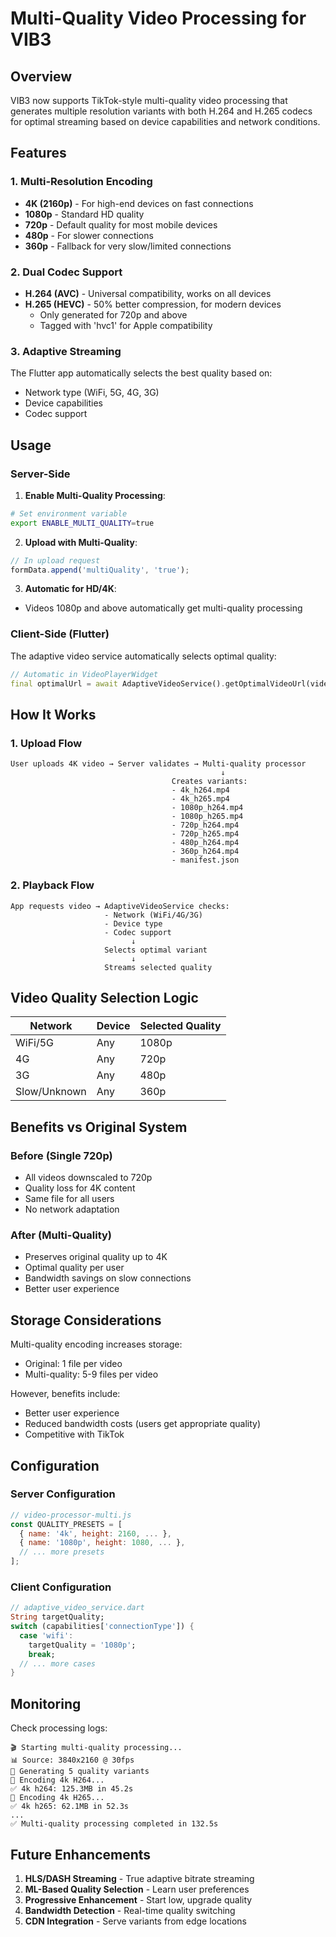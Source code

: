 # Multi-Quality Video Processing for VIB3

## Overview

VIB3 now supports TikTok-style multi-quality video processing that generates multiple resolution variants with both H.264 and H.265 codecs for optimal streaming based on device capabilities and network conditions.

## Features

### 1. **Multi-Resolution Encoding**
- **4K (2160p)** - For high-end devices on fast connections
- **1080p** - Standard HD quality
- **720p** - Default quality for most mobile devices
- **480p** - For slower connections
- **360p** - Fallback for very slow/limited connections

### 2. **Dual Codec Support**
- **H.264 (AVC)** - Universal compatibility, works on all devices
- **H.265 (HEVC)** - 50% better compression, for modern devices
  - Only generated for 720p and above
  - Tagged with 'hvc1' for Apple compatibility

### 3. **Adaptive Streaming**
The Flutter app automatically selects the best quality based on:
- Network type (WiFi, 5G, 4G, 3G)
- Device capabilities
- Codec support

## Usage

### Server-Side

1. **Enable Multi-Quality Processing**:
```bash
# Set environment variable
export ENABLE_MULTI_QUALITY=true
```

2. **Upload with Multi-Quality**:
```javascript
// In upload request
formData.append('multiQuality', 'true');
```

3. **Automatic for HD/4K**:
- Videos 1080p and above automatically get multi-quality processing

### Client-Side (Flutter)

The adaptive video service automatically selects optimal quality:

```dart
// Automatic in VideoPlayerWidget
final optimalUrl = await AdaptiveVideoService().getOptimalVideoUrl(videoUrl);
```

## How It Works

### 1. **Upload Flow**
```
User uploads 4K video → Server validates → Multi-quality processor
                                               ↓
                                    Creates variants:
                                    - 4k_h264.mp4
                                    - 4k_h265.mp4
                                    - 1080p_h264.mp4
                                    - 1080p_h265.mp4
                                    - 720p_h264.mp4
                                    - 720p_h265.mp4
                                    - 480p_h264.mp4
                                    - 360p_h264.mp4
                                    - manifest.json
```

### 2. **Playback Flow**
```
App requests video → AdaptiveVideoService checks:
                     - Network (WiFi/4G/3G)
                     - Device type
                     - Codec support
                           ↓
                     Selects optimal variant
                           ↓
                     Streams selected quality
```

## Video Quality Selection Logic

| Network | Device | Selected Quality |
|---------|---------|-----------------|
| WiFi/5G | Any | 1080p |
| 4G | Any | 720p |
| 3G | Any | 480p |
| Slow/Unknown | Any | 360p |

## Benefits vs Original System

### Before (Single 720p)
- All videos downscaled to 720p
- Quality loss for 4K content
- Same file for all users
- No network adaptation

### After (Multi-Quality)
- Preserves original quality up to 4K
- Optimal quality per user
- Bandwidth savings on slow connections
- Better user experience

## Storage Considerations

Multi-quality encoding increases storage:
- Original: 1 file per video
- Multi-quality: 5-9 files per video

However, benefits include:
- Better user experience
- Reduced bandwidth costs (users get appropriate quality)
- Competitive with TikTok

## Configuration

### Server Configuration
```javascript
// video-processor-multi.js
const QUALITY_PRESETS = [
  { name: '4k', height: 2160, ... },
  { name: '1080p', height: 1080, ... },
  // ... more presets
];
```

### Client Configuration
```dart
// adaptive_video_service.dart
String targetQuality;
switch (capabilities['connectionType']) {
  case 'wifi':
    targetQuality = '1080p';
    break;
  // ... more cases
}
```

## Monitoring

Check processing logs:
```
🎬 Starting multi-quality processing...
📊 Source: 3840x2160 @ 30fps
📐 Generating 5 quality variants
🔄 Encoding 4k H264...
✅ 4k h264: 125.3MB in 45.2s
🔄 Encoding 4k H265...
✅ 4k h265: 62.1MB in 52.3s
...
✅ Multi-quality processing completed in 132.5s
```

## Future Enhancements

1. **HLS/DASH Streaming** - True adaptive bitrate streaming
2. **ML-Based Quality Selection** - Learn user preferences
3. **Progressive Enhancement** - Start low, upgrade quality
4. **Bandwidth Detection** - Real-time quality switching
5. **CDN Integration** - Serve variants from edge locations